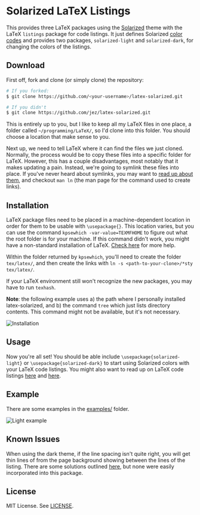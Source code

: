 # Solarized LaTeX Listings

This provides three LaTeX packages using the [Solarized][solarized] theme with the LaTeX `listings` package for code listings. It just defines Solarized [color codes][colors] and provides two packages, `solarized-light` and `solarized-dark`, for changing the colors of the listings.

## Download

First off, fork and clone (or simply clone) the repository:

```bash
# If you forked:
$ git clone https://github.com/<your-username>/latex-solarized.git

# If you didn't
$ git clone https://github.com/jez/latex-solarized.git
```

This is entirely up to you, but I like to keep all my LaTeX files in one place, a folder called `~/programming/LaTeX/`, so I'd clone into this folder. You should choose a location that make sense to you.

Next up, we need to tell LaTeX where it can find the files we just cloned. Normally, the process would be to copy these files into a specific folder for LaTeX. However, this has a couple disadvantages, most notably that it makes updating a pain. Instead, we're going to symlink these files into place. If you've never heard about symlinks, you may want to [read up about them][symlinks], and checkout `man ln` (the man page for the command used to create links).

## Installation

LaTeX package files need to be placed in a machine-dependent location in order for them to be usable with `\usepackage{}`. This location varies, but you can use the command `kpsewhich -var-value=TEXMFHOME` to figure out what the root folder is for your machine. If this command didn't work, you might have a non-standard installation of LaTeX. [Check here][latex-packages] for more help.

Within the folder returned by `kpsewhich`, you'll need to create the folder `tex/latex/`, and then create the links with `ln -s <path-to-your-clone>/*sty tex/latex/`.

If your LaTeX environment still won't recognize the new packages, you may have to run `texhash`.

__Note__: the following example uses a) the path where I personally installed latex-solarized, and b) the command `tree` which just lists directory contents. This command might not be available, but it's not necessary.

![Installation](images/installation.png)

## Usage

Now you're all set! You should be able include `\usepackage{solarized-light}` or `\usepackage{solarized-dark}` to start using Solarized colors with your LaTeX code listings. You might also want to read up on LaTeX code listings [here][wiki] and [here][manual].

## Example

There are some examples in the [examples/](examples) folder.

![Light example](images/light-example.png)

## Known Issues

When using the dark theme, if the line spacing isn't quite right, you will get thin lines of from the page background showing between the lines of the listing. There are some solutions outlined [here][lines], but none were easily incorporated into this package.

## License

MIT License. See [LICENSE](LICENSE).

[solarized]: http://ethanschoonover.com/solarized
[colors]: solarized.sty
[symlinks]: https://kb.iu.edu/d/abbe
[latex-packages]: http://tex.stackexchange.com/a/1167
[lines]: http://stackoverflow.com/questions/3374151/stripes-in-background-color-drawn-by-listings-package
[wiki]: http://en.wikibooks.org/wiki/LaTeX/Source_Code_Listings
[manual]: http://texdoc.net/texmf-dist/doc/latex/listings/listings.pdf
